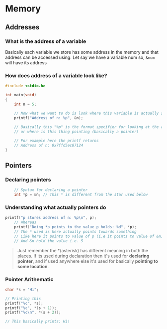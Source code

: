 # Memory

## Addresses

### What is the address of a variable

Basically each variable we store has some address in the memory and that address can be accessed using:
Let say we have a variable num so, `&num` will have its address

### How does address of a variable look like?

```c
#include <stdio.h>

int main(void)
{
    int n = 5; 

    // Now what we want to do is look where this variable is actually stored
    printf("Address of n: %p", &n);
    
    // Basically this "%p" is the format specifier for looking at the address of something.
    // or where is this thing pointing (basically a pointer)

    // For example here the printf returns 
    // Address of n: 0x7ffd5ec87124
}
```

## Pointers

### Declaring pointers 

```c
    // Syntax for declaring a pointer 
    int *p = &n; // This * is different from the star used below
```

### Understanding what actually pointers do 

```c
printf("p stores address of n: %p\n", p);
    // Whereas
    printf("Doing *p points to the value p holds: %d", *p);
    // The * used is here actually points towards something 
    // Like here it points to value of p (i.e it points to value of &n)
    // And &n hold the value i.e. 5
```

> Just remember the *(asterisk) has different meaning in both the places. If its used during declaration then it's used for **declaring pointer**, and if used anywhere else it's used for basically **pointing to some location**.

### Pointer Arithematic

```c
char *s = "Hi";

// Printing this 
printf("%c", *s);
printf("%c", *(s + 1));
printf("%c\n", *(s + 2));

// This basically prints: Hi!
```

